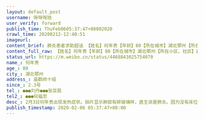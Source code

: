 ```yaml
---
layout: default_post
username: 呀呀呀旭
user_verify: forward
publish_time: ThuFeb0605:37:47+08002020
crawl_time: 20200212-12:40:51
imageurl: 
content_brief: 肺炎患者求助超话 【姓名】何年贵【年龄】80【所在城市】湖北鄂州【所在小区、社区】庙鹅岭十组【患病时间】2.3号【联系方式】●●●刘丹 ●●●张亚茹【其他紧急联系人】●●● 何福忠【病情描述】 2月3日何年贵出现发热症状。拍片显示肺部有碎玻璃样，医生说是肺炎。因为 ...全文
content_full_raw: 【姓名】何年贵【年龄】80【所在城市】湖北鄂州【所在小区、社区】庙鹅岭十组【患病时间】2.3号【联系方式】●●●刘丹●●●张亚茹【其他紧急联系人】●●●何福忠【病情描述】2月3日何年贵出现发热症状。拍片显示肺部有碎玻璃样，医生说是肺炎。因为没有床位，让居家隔离。2月4日，何年贵出现腹泻等症状，辗转了几家医院，2月5日发热38.5，病人年龄大了，扛不住，家中已经有人在这次疫情中不幸离世，跪求有机构能够收治进去治病
status_url: https://m.weibo.cn/status/4468843025754070
name_: 何年贵
age_: 80
city_: 湖北鄂州
address_: 庙鹅岭十组
since_: 2.3号
tel_: ●●●刘丹●●●张亚茹
tel2_: ●●●何福忠
desc_: 2月3日何年贵出现发热症状。拍片显示肺部有碎玻璃样，医生说是肺炎。因为没有床位，让居家隔离。2月4日，何年贵出现腹泻等症状，辗转了几家医院，2月5日发热38.5，病人年龄大了，扛不住，家中已经有人在这次疫情中不幸离世，跪求有机构能够收治进去治病
publish_timestamp: 2020-02-06 05:37:47+08:00
---
```

